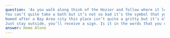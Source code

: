 ```yaml
---
question: 'As you walk along think of the Hozier and follow where it leads
You can’t quite take a bath but it’s not so bad it’s the symbol that you need
Named after a Bay Area city this place isn’t quite a gritty but it’s older than believed
Just stay outside, you’ll receive a sign. Is it in the words that you read?'
answer: Home Alone
---
```


